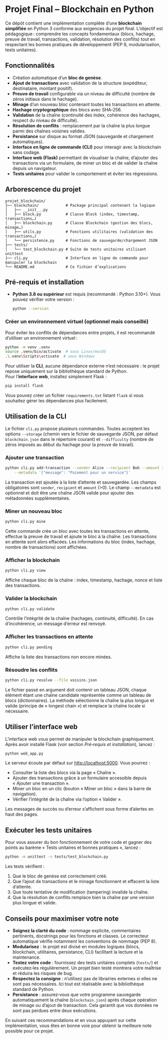 # Projet Final – Blockchain en Python

Ce dépôt contient une implémentation complète d’une **blockchain simplifiée** en Python 3 conforme aux exigences du projet final. L’objectif est pédagogique : comprendre les concepts fondamentaux (blocs, hachage, preuve de travail, transactions, validation, résolution des conflits) tout en respectant les bonnes pratiques de développement (PEP 8, modularisation, tests unitaires).

## Fonctionnalités

- Création automatique d’un **bloc de genèse**.
- **Ajout de transactions** avec validation de la structure (expéditeur, destinataire, montant positif).
- **Preuve de travail** configurable via un niveau de difficulté (nombre de zéros initiaux dans le hachage).
- **Minage** d’un nouveau bloc contenant toutes les transactions en attente.
- **Hachage cryptographique** des blocs avec SHA‑256.
- **Validation** de la chaîne (continuité des index, cohérence des hachages, respect du niveau de difficulté).
- **Résolution de conflits** : remplacement par la chaîne la plus longue parmi des chaînes voisines valides.
- **Persistance** sur disque au format JSON (sauvegarde et chargement automatiques).
- **Interface en ligne de commande (CLI)** pour interagir avec la blockchain sans codage.
- **Interface web (Flask)** permettant de visualiser la chaîne, d’ajouter des transactions via un formulaire, de miner un bloc et de valider la chaîne depuis un navigateur.
- **Tests unitaires** pour valider le comportement et éviter les régressions.

## Arborescence du projet

```
projet_blockchain/
├── blockchain/            # Package principal contenant la logique
│   ├── __init__.py
│   ├── block.py           # Classe Block (index, timestamp, transactions…)
│   ├── blockchain.py      # Classe Blockchain (gestion des blocs, minage…)
│   ├── utils.py           # Fonctions utilitaires (validation des transactions…)
│   └── persistence.py     # Fonctions de sauvegarde/chargement JSON
├── tests/
│   └── test_blockchain.py # Suite de tests unitaires utilisant unittest
├── cli.py                 # Interface en ligne de commande pour manipuler la blockchain
└── README.md              # Ce fichier d’explications
```

## Pré‑requis et installation

- **Python 3.8 ou supérieur** est requis (recommandé : Python 3.10+). Vous pouvez vérifier votre version :

  ```bash
  python --version
  ```

### Créer un environnement virtuel (optionnel mais conseillé)

Pour éviter les conflits de dépendances entre projets, il est recommandé d’utiliser un environnement virtuel :

```bash
python -m venv .venv
source .venv/bin/activate  # sous Linux/macOS
.\.venv\Scripts\activate  # sous Windows
```

Pour utiliser la **CLI**, aucune dépendance externe n’est nécessaire : le projet repose uniquement sur la bibliothèque standard de Python.  
Pour l’**interface web**, installez simplement Flask :

```bash
pip install flask
```

Vous pouvez créer un fichier `requirements.txt` listant `flask` si vous souhaitez gérer les dépendances plus facilement.

## Utilisation de la CLI

Le fichier `cli.py` propose plusieurs commandes. Toutes acceptent les options `--storage` (chemin vers le fichier de sauvegarde JSON, par défaut `blockchain.json` dans le répertoire courant) et `--difficulty` (nombre de zéros imposés au début du hachage pour la preuve de travail).

### Ajouter une transaction

```bash
python cli.py add-transaction --sender Alice --recipient Bob --amount 10 \
    --metadata '{"message": "Paiement pour un service"}'
```

La transaction est ajoutée à la liste d’attente et sauvegardée. Les champs obligatoires sont `sender`, `recipient` et `amount` (>0). Le champ `--metadata` est optionnel et doit être une chaîne JSON valide pour ajouter des métadonnées supplémentaires.

### Miner un nouveau bloc

```bash
python cli.py mine
```

Cette commande crée un bloc avec toutes les transactions en attente, effectue la preuve de travail et ajoute le bloc à la chaîne. Les transactions en attente sont alors effacées. Les informations du bloc (index, hachage, nombre de transactions) sont affichées.

### Afficher la blockchain

```bash
python cli.py view
```

Affiche chaque bloc de la chaîne : index, timestamp, hachage, nonce et liste des transactions.

### Valider la blockchain

```bash
python cli.py validate
```

Contrôle l’intégrité de la chaîne (hachages, continuité, difficulté). En cas d’incohérence, un message d’erreur est renvoyé.

### Afficher les transactions en attente

```bash
python cli.py pending
```

Affiche la liste des transactions non encore minées.

### Résoudre les conflits

```bash
python cli.py resolve --file voisins.json
```

Le fichier passé en argument doit contenir un tableau JSON, chaque élément étant une chaîne candidate représentée comme un tableau de blocs (dictionnaires). La méthode sélectionne la chaîne la plus longue et valide (principe de « longest chain ») et remplace la chaîne locale si nécessaire.

## Utiliser l’interface web

L’interface web vous permet de manipuler la blockchain graphiquement. Après avoir installé Flask (voir section *Pré‑requis et installation*), lancez :

```bash
python web_app.py
```

Le serveur écoute par défaut sur [http://localhost:5000](http://localhost:5000). Vous pourrez :

- Consulter la liste des blocs via la page « Chaîne ».
- Ajouter des transactions grâce à un formulaire accessible depuis « Ajouter une transaction ».
- Miner un bloc en un clic (bouton « Miner un bloc » dans la barre de navigation).
- Vérifier l’intégrité de la chaîne via l’option « Valider ».

Les messages de succès ou d’erreur s’affichent sous forme d’alertes en haut des pages.

## Exécuter les tests unitaires

Pour vous assurer du bon fonctionnement de votre code et gagner des points au barème « Tests unitaires et bonnes pratiques », lancez :

```bash
python -m unittest -v tests/test_blockchain.py
```

Les tests vérifient :

1. Que le bloc de genèse est correctement créé.
2. Que l’ajout de transactions et le minage fonctionnent et effacent la liste d’attente.
3. Que toute tentative de modification (tampering) invalide la chaîne.
4. Que la résolution de conflits remplace bien la chaîne par une version plus longue et valide.

## Conseils pour maximiser votre note

- **Soignez la clarté du code** : nommage explicite, commentaires pertinents, docstrings pour les fonctions et classes. Le correcteur automatique vérifie notamment les conventions de nommage (PEP 8).
- **Modularisez** : le projet est divisé en modules logiques (blocs, blockchain, utilitaires, persistance, CLI) facilitant la lecture et la maintenance.
- **Testez votre code** : fournissez des tests unitaires complets (`tests/`) et exécutez‑les régulièrement. Un projet bien testé montrera votre maîtrise et réduira les risques de bug.
- **Respectez la consigne** : n’utilisez pas de librairies externes si elles ne sont pas nécessaires. Ici tout est réalisable avec la bibliothèque standard de Python.
- **Persistance** : assurez‑vous que votre programme sauvegarde automatiquement la chaîne (`blockchain.json`) après chaque opération de minage ou d’ajout de transaction. Cela garantit que vos données ne sont pas perdues entre deux exécutions.

En suivant ces recommandations et en vous appuyant sur cette implémentation, vous êtes en bonne voie pour obtenir la meilleure note possible pour ce projet.